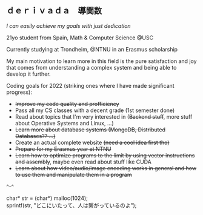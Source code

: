 ## ｄｅｒｉｖａｄａ　導関数   

_I can easily achieve my goals with just dedication_

21yo student from Spain, Math & Computer Science @USC

Currently studying at Trondheim, @NTNU in an Erasmus scholarship

My main motivation to learn more in this field is the pure satisfaction and joy that comes from understanding a complex system and being able to develop it further.

Coding goals for 2022 (striking ones where I have made significant progress):

* ~~Improve my code quality and profficiency~~
* Pass all my CS classes with a decent grade (1st semester done)
* Read about topics that I'm very interested in (~~Backend stuff~~, more stuff about Operative Systems and Linux, ...)
* ~~Learn more about database systems (MongoDB, Distributed Databases?? ...)~~
* Create an actual complete website ~~(need a cool idea first tho)~~
* ~~Prepare for my Erasmus year at NTNU~~
* ~~Learn how to optimize programs to the limit by using vector instructions and assembly~~, maybe even read about stuff like CUDA
* ~~Learn about how video/audio/image encoding works in general and how to use them and manipulate them in a program~~

^-^

char* str = (char*) malloc(1024);\
sprintf(str, "どこにいたって、人は繋がっているのよ");

